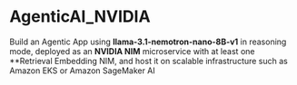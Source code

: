 # AgenticAI_NVIDIA
Build an Agentic App using **llama-3.1-nemotron-nano-8B-v1** in reasoning mode, deployed as an **NVIDIA NIM** microservice with at least one **Retrieval Embedding NIM, and host it on scalable infrastructure such as Amazon EKS or Amazon SageMaker AI
